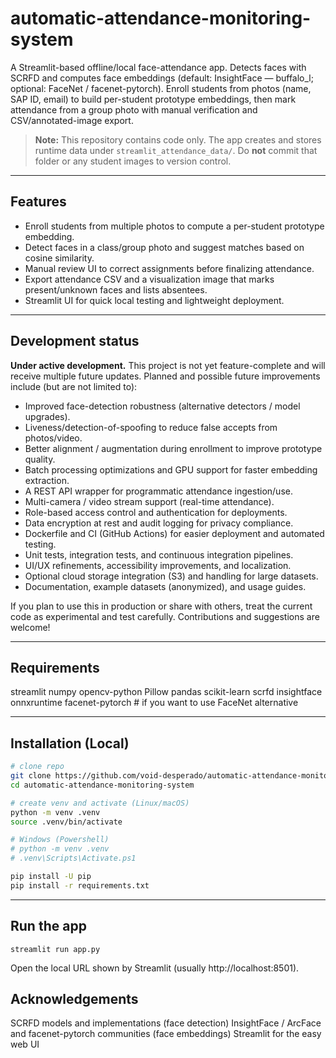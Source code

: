 # automatic-attendance-monitoring-system

A Streamlit-based offline/local face-attendance app.
Detects faces with SCRFD and computes face embeddings (default: InsightFace — buffalo_l; optional: FaceNet / facenet-pytorch).
Enroll students from photos (name, SAP ID, email) to build per-student prototype embeddings, then mark attendance from a group photo with manual verification and CSV/annotated-image export.

> **Note:** This repository contains code only. The app creates and stores runtime data under `streamlit_attendance_data/`. Do **not** commit that folder or any student images to version control.

---

## Features
- Enroll students from multiple photos to compute a per-student prototype embedding.
- Detect faces in a class/group photo and suggest matches based on cosine similarity.
- Manual review UI to correct assignments before finalizing attendance.
- Export attendance CSV and a visualization image that marks present/unknown faces and lists absentees.
- Streamlit UI for quick local testing and lightweight deployment.

---

## Development status

**Under active development.** This project is not yet feature-complete and will receive multiple future updates. Planned and possible future improvements include (but are not limited to):

- Improved face-detection robustness (alternative detectors / model upgrades).
- Liveness/detection-of-spoofing to reduce false accepts from photos/video.
- Better alignment / augmentation during enrollment to improve prototype quality.
- Batch processing optimizations and GPU support for faster embedding extraction.
- A REST API wrapper for programmatic attendance ingestion/use.
- Multi-camera / video stream support (real-time attendance).
- Role-based access control and authentication for deployments.
- Data encryption at rest and audit logging for privacy compliance.
- Dockerfile and CI (GitHub Actions) for easier deployment and automated testing.
- Unit tests, integration tests, and continuous integration pipelines.
- UI/UX refinements, accessibility improvements, and localization.
- Optional cloud storage integration (S3) and handling for large datasets.
- Documentation, example datasets (anonymized), and usage guides.

If you plan to use this in production or share with others, treat the current code as experimental and test carefully. Contributions and suggestions are welcome!

---

## Requirements

streamlit
numpy
opencv-python
Pillow
pandas
scikit-learn
scrfd
insightface
onnxruntime
facenet-pytorch    # if you want to use FaceNet alternative

---

## Installation (Local)

```bash
# clone repo
git clone https://github.com/void-desperado/automatic-attendance-monitoring-system.git
cd automatic-attendance-monitoring-system

# create venv and activate (Linux/macOS)
python -m venv .venv
source .venv/bin/activate

# Windows (Powershell)
# python -m venv .venv
# .venv\Scripts\Activate.ps1

pip install -U pip
pip install -r requirements.txt
```

---

## Run the app

```
streamlit run app.py
```
Open the local URL shown by Streamlit (usually http://localhost:8501).

## Acknowledgements

SCRFD models and implementations (face detection)
InsightFace / ArcFace and facenet-pytorch communities (face embeddings)
Streamlit for the easy web UI
